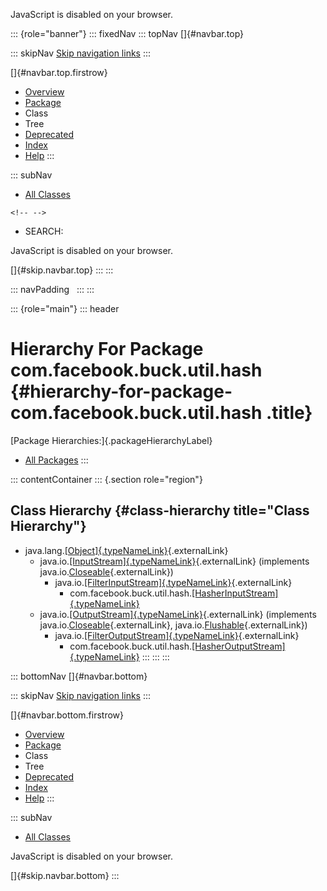<div>

JavaScript is disabled on your browser.

</div>

::: {role="banner"}
::: fixedNav
::: topNav
[]{#navbar.top}

::: skipNav
[Skip navigation links](#skip.navbar.top "Skip navigation links")
:::

[]{#navbar.top.firstrow}

-   [Overview](../../../../../index.html)
-   [Package](package-summary.html)
-   Class
-   Tree
-   [Deprecated](../../../../../deprecated-list.html)
-   [Index](../../../../../index-all.html)
-   [Help](../../../../../help-doc.html)
:::

::: subNav
-   [All Classes](../../../../../allclasses.html)

```{=html}
<!-- -->
```
-   SEARCH:

<div>

<div>

JavaScript is disabled on your browser.

</div>

</div>

[]{#skip.navbar.top}
:::
:::

::: navPadding
 
:::
:::

::: {role="main"}
::: header
# Hierarchy For Package com.facebook.buck.util.hash {#hierarchy-for-package-com.facebook.buck.util.hash .title}

[Package Hierarchies:]{.packageHierarchyLabel}

-   [All Packages](../../../../../overview-tree.html)
:::

::: contentContainer
::: {.section role="region"}
## Class Hierarchy {#class-hierarchy title="Class Hierarchy"}

-   java.lang.[[Object]{.typeNameLink}](http://docs.oracle.com/javase/7/docs/api/java/lang/Object.html?is-external=true "class or interface in java.lang"){.externalLink}
    -   java.io.[[InputStream]{.typeNameLink}](http://docs.oracle.com/javase/7/docs/api/java/io/InputStream.html?is-external=true "class or interface in java.io"){.externalLink}
        (implements
        java.io.[Closeable](http://docs.oracle.com/javase/7/docs/api/java/io/Closeable.html?is-external=true "class or interface in java.io"){.externalLink})
        -   java.io.[[FilterInputStream]{.typeNameLink}](http://docs.oracle.com/javase/7/docs/api/java/io/FilterInputStream.html?is-external=true "class or interface in java.io"){.externalLink}
            -   com.facebook.buck.util.hash.[[HasherInputStream]{.typeNameLink}](HasherInputStream.html "class in com.facebook.buck.util.hash")
    -   java.io.[[OutputStream]{.typeNameLink}](http://docs.oracle.com/javase/7/docs/api/java/io/OutputStream.html?is-external=true "class or interface in java.io"){.externalLink}
        (implements
        java.io.[Closeable](http://docs.oracle.com/javase/7/docs/api/java/io/Closeable.html?is-external=true "class or interface in java.io"){.externalLink},
        java.io.[Flushable](http://docs.oracle.com/javase/7/docs/api/java/io/Flushable.html?is-external=true "class or interface in java.io"){.externalLink})
        -   java.io.[[FilterOutputStream]{.typeNameLink}](http://docs.oracle.com/javase/7/docs/api/java/io/FilterOutputStream.html?is-external=true "class or interface in java.io"){.externalLink}
            -   com.facebook.buck.util.hash.[[HasherOutputStream]{.typeNameLink}](HasherOutputStream.html "class in com.facebook.buck.util.hash")
:::
:::
:::

::: bottomNav
[]{#navbar.bottom}

::: skipNav
[Skip navigation links](#skip.navbar.bottom "Skip navigation links")
:::

[]{#navbar.bottom.firstrow}

-   [Overview](../../../../../index.html)
-   [Package](package-summary.html)
-   Class
-   Tree
-   [Deprecated](../../../../../deprecated-list.html)
-   [Index](../../../../../index-all.html)
-   [Help](../../../../../help-doc.html)
:::

::: subNav
-   [All Classes](../../../../../allclasses.html)

<div>

<div>

JavaScript is disabled on your browser.

</div>

</div>

[]{#skip.navbar.bottom}
:::
